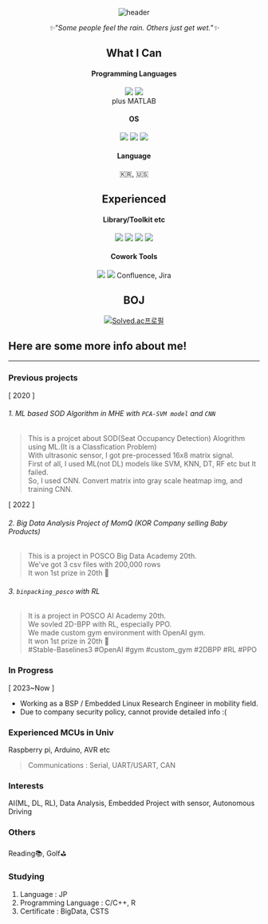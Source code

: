 <div align="center">

 ![header](https://capsule-render.vercel.app/api?type=waving&color=73D1FA&height=300&section=header&text=Hi%20there!&fontColor=FFFFFF&fontSize=90)

_:sparkles:"Some people feel the rain. Others just get wet.":sparkles:_

## What I Can
#### Programming Languages
<img src="https://img.shields.io/badge/C-A8B9CC?style=for-the-badge&logo=C&logoColor=blue"> <img src="https://img.shields.io/badge/Python-3776AB?style=for-the-badge&logo=Python&logoColor=white"><br>
plus MATLAB
#### OS  
<img src="https://img.shields.io/badge/Linux-FCC624?style=for-the-badge&logo=&logoColor=yellow"> <img src="https://img.shields.io/badge/MacOS-000000?style=for-the-badge&logo=&logoColor=lightgrey"> <img src="https://img.shields.io/badge/Windows-0078D6?style=for-the-badge&logo=&logoColor=orange"><br>
#### Language
:kr:, :us:

## Experienced
 
#### Library/Toolkit etc
<img src="https://img.shields.io/badge/Keras-D00000?style=for-the-badge&logo=Keras&logoColor=red"> <img src="https://img.shields.io/badge/Tensorflow-FF6F00?style=for-the-badge&logo=Tensorflow&logoColor=yellow"> <img src="https://img.shields.io/badge/OpenAI_Gym-0081A5?style=for-the-badge&logo=OpenAIgym&logoColor=red"> <img src="https://img.shields.io/badge/Unity-FFFFFF?style=for-the-badge&logo=unity&logoColor=green">

#### Cowork Tools
<img src="https://img.shields.io/badge/Slack-4A154B?style=for-the-badge&logo=slack&logoColor=pink"> <img src="https://img.shields.io/badge/Github-181717?style=for-the-badge&logo=github&logoColor=white"> Confluence, Jira

## BOJ
[![Solved.ac프로필](http://mazassumnida.wtf/api/v2/generate_badge?boj=lou_9_am)](https://solved.ac/{lou_9_am})

</div>

## Here are some more info about me!
---
### Previous projects
[ 2020 ]
###### 1. ML based SOD Algorithm in MHE with `PCA-SVM model` and `CNN`
 > This is a projcet about SOD(Seat Occupancy Detection) Alogrithm using ML.(It is a Classfication Problem)<br>
 > With ultrasonic sensor, I got pre-processed 16x8 matrix signal.<br>
 > First of all, I used ML(not DL) models like SVM, KNN, DT, RF etc but It failed.<br>
 > So, I used CNN. Convert matrix into gray scale heatmap img, and training CNN.

[ 2022 ]
###### 2. Big Data Analysis Project of MomQ (KOR Company selling Baby Products)
 > This is a project in POSCO Big Data Academy 20th.<br>
 > We've got 3 csv files with 200,000 rows<br>
 > It won 1st prize in 20th 🥇

###### 3. `binpacking_posco` with RL
> It is a project in POSCO AI Academy 20th.<br>
> We sovled 2D-BPP with RL, especially PPO. <br>
> We made custom gym environment with OpenAI gym. <br>
> It won 1st prize in 20th 🥇 <br>
> #Stable-Baselines3 #OpenAI #gym #custom_gym #2DBPP #RL #PPO

### In Progress
[ 2023~Now ]
- Working as a BSP / Embedded Linux Research Engineer in mobility field.
- Due to company security policy, cannot provide detailed info :(

### Experienced MCUs in Univ
Raspberry pi, Arduino, AVR etc
> Communications : Serial, UART/USART, CAN

### Interests
AI(ML, DL, RL), Data Analysis, Embedded Project with sensor, Autonomous Driving
### Others
Reading📚, Golf⛳
### Studying
1. Language : JP
2. Programming Language : C/C++, R
3. Certificate : BigData, CSTS


